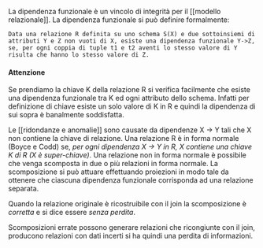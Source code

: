 La dipendenza funzionale è un vincolo di integrità per il [[modello relazionale]].
La dipendenza funzionale si può definire formalmente:
```Definizione
Data una relazione R definita su uno schema S(X) e due sottoinsiemi di attributi Y e Z non vuoti di X, esiste una dipendenza funzionale Y->Z, se, per ogni coppia di tuple t1 e t2 aventi lo stesso valore di Y risulta che hanno lo stesso valore di Z.
```

#### Attenzione
Se prendiamo la chiave K della relazione R si verifica facilmente che esiste una dipendenza funzionale tra K ed ogni attributo dello schema.
Infatti per definizione di chiave esiste un solo valore di K in R e quindi la dipendenza di sui sopra è banalmente soddisfatta.

Le [[ridondanze e anomalie]] sono causate da dipendenze X $\rightarrow$ Y tali che X non contiene la chiave di relazione.
Una relazione R è in forma normale (Boyce e Codd) se, *per ogni dipendenza X $\rightarrow$ Y in R, X contiene una chiave K di R (X è super-chiave)*.
Una relazione non in forma normale è possibile che venga scomposta in due o più relazioni in forma normale.
La scomposizione si può attuare effettuando proiezioni in modo tale da ottenere che ciascuna dipendenza funzionale corrisponda ad una relazione separata.

Quando la relazione originale è ricostruibile con il join la scomposizione è *corretta* e si dice essere *senza perdita*.

Scomposizioni errate possono generare relazioni che ricongiunte con il join, producono relazioni con dati incerti si ha quindi una perdita di informazioni.
